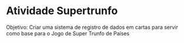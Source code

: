 # Atividade Supertrunfo
Objetivo: Criar uma sistema de registro de dados em cartas para servir como base para o Jogo de Super Trunfo de Países
